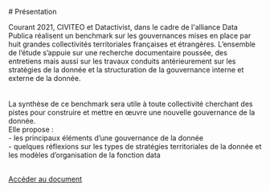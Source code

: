 \# Présentation

Courant 2021, CIVITEO et Datactivist, dans le cadre de l'alliance Data Publica réalisent un benchmark sur les gouvernances mises en place par huit grandes collectivités territoriales françaises et étrangères. L’ensemble de l’étude s’appuie sur une recherche documentaire poussée, des entretiens mais aussi sur les travaux conduits antérieurement sur les stratégies de la donnée et la structuration de la gouvernance interne et externe de la donnée.  
</br>  
La synthèse de ce benchmark sera utile à toute collectivité cherchant des  pistes pour construire et mettre en œuvre une nouvelle gouvernance de la donnée.  
Elle propose :   
\- les principaux éléments d’une gouvernance de la donnée  
\- quelques réflexions sur les types de stratégies territoriales de la donnée et les modèles d’organisation de la fonction data

</br>  
<a href="https://nextcloud.datactivist.coop/s/JLM3Gy8ArHCpzbG\" class="customButton">Accéder au document</a>
